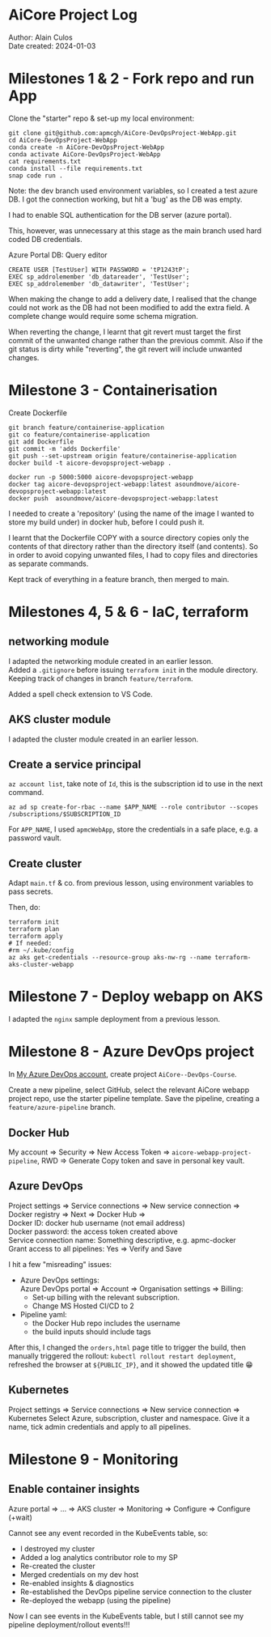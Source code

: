# AiCore Project Log

Author: Alain Culos   
Date created: 2024-01-03


# Milestones 1 & 2 - Fork repo and run App

Clone the "starter" repo & set-up my local environment:
```
git clone git@github.com:apmcgh/AiCore-DevOpsProject-WebApp.git
cd AiCore-DevOpsProject-WebApp
conda create -n AiCore-DevOpsProject-WebApp
conda activate AiCore-DevOpsProject-WebApp
cat requirements.txt 
conda install --file requirements.txt
snap code run .
```

Note: the dev branch used environment variables, so I created a test azure DB.
I got the connection working, but hit a 'bug' as the DB was empty.

I had to enable SQL authentication for the DB server (azure portal).

This, however, was unnecessary at this stage as the main branch used hard coded DB credentials.

Azure Portal DB: Query editor
```
CREATE USER [TestUser] WITH PASSWORD = 'tP1243tP';
EXEC sp_addrolemember 'db_datareader', 'TestUser';
EXEC sp_addrolemember 'db_datawriter', 'TestUser';
```

When making the change to add a delivery date, I realised that the change could not work as the DB had not been modified to add the extra field. A complete change would require some schema migration.

When reverting the change, I learnt that git revert must target the first commit of the unwanted change rather than the previous commit. Also if the git status is dirty while "reverting", the git revert will include unwanted changes.


# Milestone 3 - Containerisation

Create Dockerfile 
```
git branch feature/containerise-application
git co feature/containerise-application 
git add Dockerfile 
git commit -m 'adds Dockerfile'
git push --set-upstream origin feature/containerise-application
docker build -t aicore-devopsproject-webapp .

docker run -p 5000:5000 aicore-devopsproject-webapp
docker tag aicore-devopsproject-webapp:latest asoundmove/aicore-devopsproject-webapp:latest
docker push  asoundmove/aicore-devopsproject-webapp:latest
```

I needed to create a 'repository' (using the name of the image I wanted to store my build under) in docker hub, before I could push it.

I learnt that the Dockerfile COPY with a source directory copies only the contents of that directory rather than the directory itself (and contents). So in order to avoid copying unwanted files, I had to copy files and directories as separate commands.

Kept track of everything in a feature branch, then merged to main.


# Milestones 4, 5 & 6 - IaC, terraform

## networking module

I adapted the networking module created in an earlier lesson.   
Added a `.gitignore` before issuing `terraform init` in the module directory.   
Keeping track of changes in branch `feature/terraform`.   

Added a spell check extension to VS Code.


## AKS cluster module

I adapted the cluster module created in an earlier lesson.   


## Create a service principal

`az account list`, take note of `Id`, this is the subscription id to use in the next command.

`az ad sp create-for-rbac --name $APP_NAME --role contributor --scopes /subscriptions/$SUBSCRIPTION_ID`

For `APP_NAME`, I used `apmcWebApp`, store the credentials in a safe place, e.g. a password vault.


## Create cluster

Adapt `main.tf` & co. from previous lesson, using environment variables to pass secrets.

Then, do:
```
terraform init
terraform plan
terraform apply
# If needed:
#rm ~/.kube/config
az aks get-credentials --resource-group aks-nw-rg --name terraform-aks-cluster-webapp
```


# Milestone 7 - Deploy webapp on AKS

I adapted the `nginx` sample deployment from a previous lesson.


# Milestone 8 - Azure DevOps project

In [My Azure DevOps account](https://dev.azure.com/apmcazure/), create project `AiCore--DevOps-Course`.

Create a new pipeline, select GitHub, select the relevant AiCore webapp project repo, use the starter pipeline template. Save the pipeline, creating a `feature/azure-pipeline` branch.

## Docker Hub

My account ⇒ Security ⇒ New Access Token ⇒ `aicore-webapp-project-pipeline`, RWD ⇒ Generate 
Copy token and save in personal key vault.

## Azure DevOps

Project settings ⇒ Service connections ⇒ New service connection ⇒ Docker registry ⇒ Next ⇒ Docker Hub ⇒   
Docker ID: docker hub username (not email address)   
Docker password: the access token created above   
Service connection name: Something descriptive, e.g. apmc-docker   
Grant access to all pipelines: Yes
⇒ Verify and Save

I hit a few "misreading" issues:   
- Azure DevOps settings:   
  Azure DevOps portal ⇒ Account ⇒ Organisation settings ⇒ Billing:   
  - Set-up billing with the relevant subscription.
  - Change MS Hosted CI/CD to 2
- Pipeline yaml:   
  - the Docker Hub repo includes the username
  - the build inputs should include tags

After this, I changed the `orders,html` page title to trigger the build, then manually triggered the rollout: `kubectl rollout restart deployment`, refreshed the browser at `${PUBLIC_IP}`, and it showed the updated title 😁

## Kubernetes

Project settings ⇒ Service connections ⇒ New service connection ⇒ Kubernetes
Select Azure, subscription, cluster and namespace.
Give it a name, tick admin credentials and apply to all pipelines.


# Milestone 9 - Monitoring

## Enable container insights

Azure portal ⇒ ... ⇒ AKS cluster ⇒ Monitoring ⇒ Configure ⇒ Configure (+wait)

Cannot see any event recorded in the KubeEvents table, so:
- I destroyed my cluster
- Added a log analytics contributor role to my SP
- Re-created the cluster
- Merged credentials on my dev host
- Re-enabled insights & diagnostics
- Re-established the DevOps pipeline service connection to the cluster
- Re-deployed the webapp (using the pipeline)

Now I can see events in the KubeEvents table, but I still cannot see my pipeline deployment/rollout events!!!
